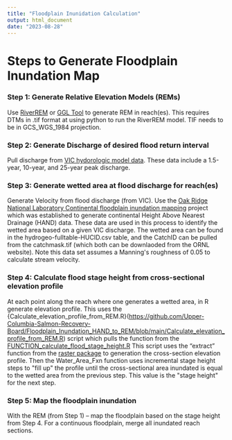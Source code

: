 ```yaml
---
title: "Floodplain Inunidation Calculation"
output: html_document
date: "2023-08-28"
---
```



# Steps to Generate Floodplain Inundation Map

### Step 1: Generate Relative Elevation Models (REMs)

Use [RiverREM](https://github.com/OpenTopography/RiverREM) or [GGL Tool](https://github.com/helstab/GGLREM) to generate REM in reach(es). This requires DTMs in .tif format at using python to run the RiverREM model. TIF needs to be in GCS_WGS_1984 projection.

### Step 2: Generate Discharge of desired flood return interval

Pull discharge from [VIC hydorologic model data](https://www.fs.usda.gov/research/rmrs/projects/us-stream-flow-metrics). These data include a 1.5-year, 10-year, and 25-year peak discharge.

### Step 3:  Generate wetted area at flood discharge for reach(es)  

Generate Velocity from flood discharge (from VIC). Use the [Oak Ridge National Laboratory Continental floodplain inundation mapping](https://cfim.ornl.gov/data/) project which was established to generate continental Height Above Nearest Drainage (HAND) data. These data are used in this process to identify the wetted area based on a given VIC discharge. The wetted area can be found in the hydrogeo-fulltable-HUCID.csv table, and the CatchID can be pulled from the catchmask.tif	(which both can be downlaoded from the ORNL website). Note this data set assumes a Manning's roughness of 0.05 to calculate stream velocity.

### Step 4: Calculate flood stage height from cross-sectional elevation profile

At each point along the reach where one generates a wetted area, in R  generate elevation profile. This uses the {Calculate_elevation_profile_from_REM.R}(https://github.com/Upper-Columbia-Salmon-Recovery-Board/Floodplain_Inundation_HAND_to_REM/blob/main/Calculate_elevation_profile_from_REM.R) script which pulls the function from the [FUNCTION_calculate_flood_stage_height.R](https://github.com/Upper-Columbia-Salmon-Recovery-Board/Floodplain_Inundation_HAND_to_REM/blob/main/FUNCTION_calculate_flood_stage_height.R) This script uses the “extract” function from the [raster package](https://rspatial.org/raster/pkg/1-introduction.html) to generation the cross-section elevation profile. Then the Water_Area_Fxn function uses incremental stage height steps to "fill up" the profile until the cross-sectional area inundated is equal to the wetted area from the previous step. This value is the "stage height" for the next step.

### Step 5: Map the floodplain inundation

With the REM (from Step 1) – map the floodplain based on the stage height from Step 4. For a continuous floodplain, merge all inundated reach sections.
